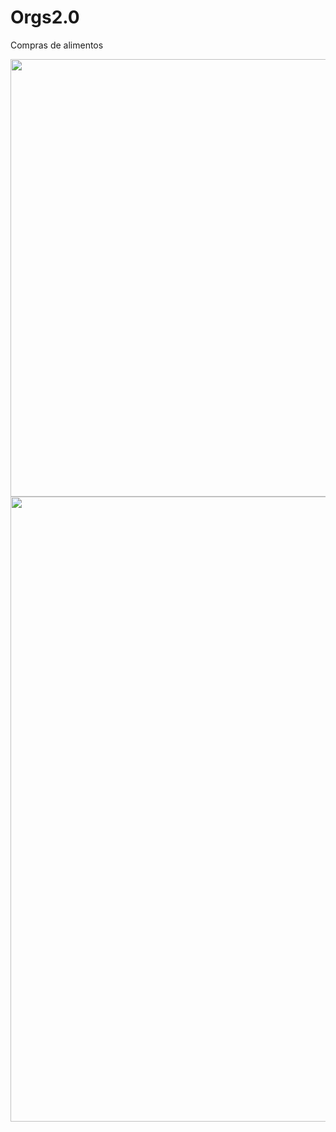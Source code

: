 # Orgs2.0
Compras de alimentos
<div align="center">
<img src="https://user-images.githubusercontent.com/111712206/232320636-ece839ac-14dd-467a-a9d2-84b5f4fd2c44.png" width="700px"/>
</div>


<div align="center">
<img src="https://user-images.githubusercontent.com/111712206/232321622-c128971c-e6ff-42fd-a2c1-f999a4efef56.gif" width="700px" height="1000px"/>
</div>

